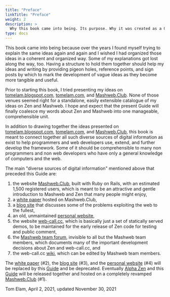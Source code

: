 ```yaml
---
title: "Preface"
linkTitle: "Preface"
weight: 2
description: >
  Why this book came into being. Its purpose. Why it was created as a GitBook. You may choose to skip this section or just skim it.
type: docs
---
```


This book came into being because over the years I found myself trying to explain the same ideas again and again and I wished I had organized those ideas in a coherent and organized way. Some of my explanations got lost along the way, too. Having a structure to hold them together should help my ideas and writing by providing pigeon holes, reference points, and sign posts by which to mark the development of vague ideas as they become more tangible and useful.

Prior to starting this book, I tried presenting my ideas on [tomelam.blogspot.com](https://tomelam.blogspot.com/), [tomelam.com](http://tomelam.com/), and [Mashweb.Club](https://mashweb.club/). None of those venues seemed right for a standalone, easily extensible catalogue of my ideas on Zen and Mashweb. I hope and expect that the present Guide will finally coalesce my words about Zen and Mashweb into one manageable, comprehensible unit.

In addition to drawing together the ideas presented on [tomelam.blogspot.com](tomelam.blogspot.com), [tomelam.com](http://www.tomelam.com/), and [Mashweb.Club](https://mashweb.club/), this book is meant to connect together all such diverse sources of digital information as exist to help programmers and web developers use, extend, and further develop the framework. Some of it should be comprehensible to many non programmers and non web developers who have only a general knowledge of computers and the web.

The main "diverse sources of digital information" mentioned above that preceded this Guide are:

1. the website [Mashweb.Club](https://mashweb.club/), built with Ruby on Rails, with an estimated 1,500 registered users, which is meant to be an attractive and gentle introduction to Mashweb and Zen that many people might enjoy,
1. a [white paper](/whitepaper) hosted on Mashweb.Club,
1. a [blog site](https://tomelam.blogspot.com/) that discusses some of the problems exploiting the web to the fullest,
1. an old, unmaintained [personal website](http://tomelam.com/),
1. the website [web-call.cc](https://web-call.cc/), which is basically just a set of statically served demos, to be maintained for the early release of Zen code for testing and public comment,
1. the [Mashweb team forum](https://github.com/orgs/Mashweb/teams/pre-alpha-zen), invisible to all but the Mashweb team members, which documents many of the important development decisions about Zen and web-call.cc, and
1. the web-call.cc [wiki](https://github.com/Mashweb/web-call.cc/wiki), which can be edited by Mashweb team members.

The [white paper](/whitepaper) (#2), the [blog site](https://tomelam.blogspot.com/) (#3), and the [personal website](http://tomelam.com/) (#4) will be replaced by this [Guide](/guide) and be deprecated. Eventually [Alpha Zen](/guide) and this [Guide](/guide) will be released together and hosted on a completely revamped [Mashweb.Club](https://mashweb.club/) (#1).

Tom Elam, April 2, 2021, updated November 30, 2021
